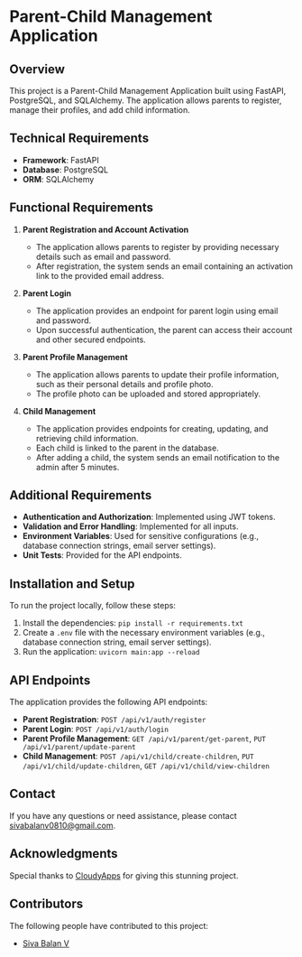 # Parent-Child Management Application

## Overview
This project is a Parent-Child Management Application built using FastAPI, PostgreSQL, and SQLAlchemy. The application allows parents to register, manage their profiles, and add child information.

## Technical Requirements
- **Framework**: FastAPI
- **Database**: PostgreSQL
- **ORM**: SQLAlchemy

## Functional Requirements
1. **Parent Registration and Account Activation**
   - The application allows parents to register by providing necessary details such as email and password.
   - After registration, the system sends an email containing an activation link to the provided email address.

2. **Parent Login**
   - The application provides an endpoint for parent login using email and password.
   - Upon successful authentication, the parent can access their account and other secured endpoints.

3. **Parent Profile Management**
   - The application allows parents to update their profile information, such as their personal details and profile photo.
   - The profile photo can be uploaded and stored appropriately.

4. **Child Management**
   - The application provides endpoints for creating, updating, and retrieving child information.
   - Each child is linked to the parent in the database.
   - After adding a child, the system sends an email notification to the admin after 5 minutes.

## Additional Requirements
- **Authentication and Authorization**: Implemented using JWT tokens.
- **Validation and Error Handling**: Implemented for all inputs.
- **Environment Variables**: Used for sensitive configurations (e.g., database connection strings, email server settings).
- **Unit Tests**: Provided for the API endpoints.

## Installation and Setup
To run the project locally, follow these steps:
1. Install the dependencies: `pip install -r requirements.txt`
2. Create a `.env` file with the necessary environment variables (e.g., database connection string, email server settings).
3. Run the application: `uvicorn main:app --reload`

## API Endpoints
The application provides the following API endpoints:
- **Parent Registration**: `POST /api/v1/auth/register`
- **Parent Login**: `POST /api/v1/auth/login`
- **Parent Profile Management**: `GET /api/v1/parent/get-parent`, `PUT /api/v1/parent/update-parent`
- **Child Management**: `POST /api/v1/child/create-children`, `PUT /api/v1/child/update-children`, `GET /api/v1/child/view-children`

## Contact
If you have any questions or need assistance, please contact [sivabalanv0810@gmail.com](mailto:sivabalanv0810@gmail.com).

## Acknowledgments
Special thanks to [CloudyApps](https://www.cloudifyapps.com/) for giving this stunning project.

## Contributors
The following people have contributed to this project:
- [Siva Balan V](https://www.linkedin.com/in/sivabalanv10/)
